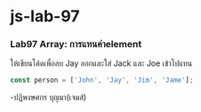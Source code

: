 # js-lab-97
### Lab97 Array: การแทนค่าelement
ให้เขียนโค้ดเพื่อลบ Jay ออกและใส่ Jack และ Joe เข้าไปแทน

```JavaScript
const person = ['John', 'Jay', 'Jim', 'Jame'];
```
-ปฏิพงษศกร บุญมา(เจมส์)